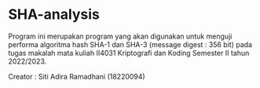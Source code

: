 # SHA-analysis
Program ini merupakan program yang akan digunakan untuk menguji performa algoritma hash SHA-1 dan SHA-3 (message digest : 356 bit) pada tugas makalah mata kuliah II4031 Kriptografi dan Koding Semester II tahun 2022/2023.

Creator : Siti Adira Ramadhani (18220094)